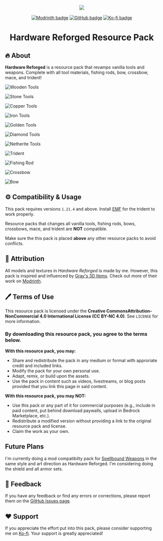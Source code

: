 <center>
<div>
<img src="pack.png"></a>
<br>
<br>
<a href=https://modrinth.com/resourcepack/hardware-reforged><img alt="Modrinth badge" src="https://img.shields.io/badge/Modrinth-%2300AF5C?style=flat&logo=modrinth&logoColor=white"></a>
<a href=https://github.com/mult1v4c/Hardware-Reforged><img alt="GitHub badge" src="https://img.shields.io/badge/GitHub-%23181717?style=flat&logo=github&logoColor=white"></a>
<a href=https://www.ko-fi.com/mult1v4c><img alt="Ko-fi badge" src="https://img.shields.io/badge/Send%20support!-white?style=flat&logo=ko-fi&logoColor=%23FF6433"></a>
<h1>Hardware Reforged Resource Pack</h1>
</div>
</center>

## 🔥  About
**Hardware Reforged** is a resource pack that revamps vanilla tools and weapons. Complete with all tool materials, fishing rods, bow, crossbow, mace, and trident!

![Wooden Tools](preview/Wood.png)

![Stone Tools](preview/Stone.png)

![Copper Tools](preview/Copper.png)

![Iron Tools](preview/Iron.png)

![Golden Tools](preview/Gold.png)

![Diamond Tools](preview/Diamond.png)

![Netherite Tools](preview/Netherite.png)

![Trident](preview/Trident.png)

![Fishing Rod](preview/Fishing_Rod.png)

![Crossbow](preview/Crossbow.png)

![Bow](preview/Bow.png)

## ⚙️ Compatibility & Usage
This pack requires versions `1.21.4` and above. Install [EMF](https://modrinth.com/mod/entity-model-features) for the trident to work properly.

Resource packs that changes all vanilla tools, fishing rods, bows, crossbows, mace, and trident are **NOT** compatible.

Make sure the this pack is placed **above** any other resource packs to avoid conflicts.

## 📝 Attribution

All models and textures in *Hardware Reforged* is made by me. However, this pack is inspired and influenced by [Gray's 3D Items](https://modrinth.com/resourcepack/grays-3d-items). Check out more of their work on [Modrinth](https://modrinth.com/user/CanineGray).

## 🖊️ Terms of Use

This resource pack is licensed under the **Creative CommonsAttribution-NonCommercial 4.0 International License (CC BY-NC 4.0)**. See `LICENSE` for more information.

### By downloading this resource pack, you agree to the terms below.

**With this resource pack, you may:**

- Share and redistribute the pack in any medium or format with approriate credit and included links.
- Modify the pack for your own personal use.
- Adapt, remix, or build upon the assets.
- Use the pack in content such as videos, livestreams, or blog posts provided that you link this page in said content.

**With this resource pack, you may NOT:**

- Use this pack or any part of it for commercial purposes (e.g., include in paid content, put behind download paywalls, upload in Bedrock Marketplace, etc.).
- Redistribute a modified version without providing a link to the original resource pack and license.
- Claim the work as your own.

## Future Plans

I'm currently doing a mod compatibilty pack for [Spellbound Weapons](https://modrinth.com/datapack/spellbound-weapons) in the same style and art direction as Hardware Reforged. I'm considering doing the shield and all armor sets.

## 👋 Feedback
If you have any feedback or find any errors or corrections, please report them on the [GitHub Issues page](https://github.com/mult1v4c/Hardware-Reforged/issues).

## ❤️ Support
If you appreciate the effort put into this pack, please consider supporting me on [Ko-fi](https://ko-fi.com/mult1v4c). Your support is greatly appreciated!